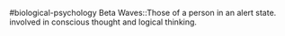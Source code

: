 #biological-psychology 
Beta Waves::Those of a person in an alert state. involved in conscious thought and logical thinking.